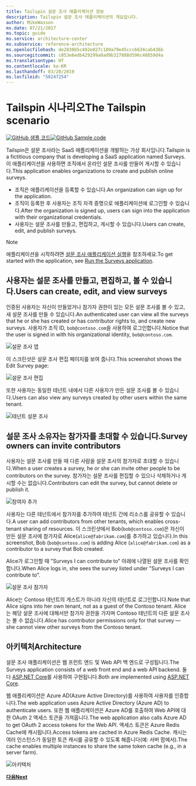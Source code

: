 ```yaml
---
title: Tailspin 설문 조사 애플리케이션 정보
description: Tailspin 설문 조사 애플리케이션의 개요입니다.
author: MikeWasson
ms.date: 07/21/2017
ms.topic: guide
ms.service: architecture-center
ms.subservice: reference-architecture
ms.openlocfilehash: de2830b5c492e027c189a79e45ccc6634cab436b
ms.sourcegitcommit: c053e6edb429299a0ad9b327888d596c48859d4a
ms.translationtype: HT
ms.contentlocale: ko-KR
ms.lasthandoff: 03/20/2019
ms.locfileid: "58247254"
---
```

# <a name="the-tailspin-scenario"></a><span data-ttu-id="c662f-103">Tailspin 시나리오</span><span class="sxs-lookup"><span data-stu-id="c662f-103">The Tailspin scenario</span></span>

<span data-ttu-id="c662f-104">[![GitHub](../_images/github.png) 샘플 코드][sample application]</span><span class="sxs-lookup"><span data-stu-id="c662f-104">[![GitHub](../_images/github.png) Sample code][sample application]</span></span>

<span data-ttu-id="c662f-105">Tailspin은 설문 조사라는 SaaS 애플리케이션을 개발하는 가상 회사입니다.</span><span class="sxs-lookup"><span data-stu-id="c662f-105">Tailspin is a fictitious company that is developing a SaaS application named Surveys.</span></span> <span data-ttu-id="c662f-106">이 애플리케이션을 사용하면 조직에서 온라인 설문 조사를 만들어 게시할 수 있습니다.</span><span class="sxs-lookup"><span data-stu-id="c662f-106">This application enables organizations to create and publish online surveys.</span></span>

* <span data-ttu-id="c662f-107">조직은 애플리케이션을 등록할 수 있습니다.</span><span class="sxs-lookup"><span data-stu-id="c662f-107">An organization can sign up for the application.</span></span>
* <span data-ttu-id="c662f-108">조직이 등록한 후 사용자는 조직 자격 증명으로 애플리케이션에 로그인할 수 있습니다.</span><span class="sxs-lookup"><span data-stu-id="c662f-108">After the organization is signed up, users can sign into the application with their organizational credentials.</span></span>
* <span data-ttu-id="c662f-109">사용자는 설문 조사를 만들고, 편집하고, 게시할 수 있습니다.</span><span class="sxs-lookup"><span data-stu-id="c662f-109">Users can create, edit, and publish surveys.</span></span>

> [!NOTE]
> <span data-ttu-id="c662f-110">애플리케이션을 시작하려면 [설문 조사 애플리케이션 실행]을 참조하세요.</span><span class="sxs-lookup"><span data-stu-id="c662f-110">To get started with the application, see [Run the Surveys application].</span></span>

## <a name="users-can-create-edit-and-view-surveys"></a><span data-ttu-id="c662f-111">사용자는 설문 조사를 만들고, 편집하고, 볼 수 있습니다.</span><span class="sxs-lookup"><span data-stu-id="c662f-111">Users can create, edit, and view surveys</span></span>

<span data-ttu-id="c662f-112">인증된 사용자는 자신이 만들었거나 참가자 권한이 있는 모든 설문 조사를 볼 수 있고, 새 설문 조사를 만들 수 있습니다.</span><span class="sxs-lookup"><span data-stu-id="c662f-112">An authenticated user can view all the surveys that he or she has created or has contributor rights to, and create new surveys.</span></span> <span data-ttu-id="c662f-113">사용자가 조직 ID, `bob@contoso.com`을 사용하여 로그인합니다.</span><span class="sxs-lookup"><span data-stu-id="c662f-113">Notice that the user is signed in with his organizational identity, `bob@contoso.com`.</span></span>

![설문 조사 앱](./images/surveys-screenshot.png)

<span data-ttu-id="c662f-115">이 스크린샷은 설문 조사 편집 페이지를 보여 줍니다.</span><span class="sxs-lookup"><span data-stu-id="c662f-115">This screenshot shows the Edit Survey page:</span></span>

![설문 조사 편집](./images/edit-survey.png)

<span data-ttu-id="c662f-117">또한 사용자는 동일한 테넌트 내에서 다른 사용자가 만든 설문 조사를 볼 수 있습니다.</span><span class="sxs-lookup"><span data-stu-id="c662f-117">Users can also view any surveys created by other users within the same tenant.</span></span>

![테넌트 설문 조사](./images/tenant-surveys.png)

## <a name="survey-owners-can-invite-contributors"></a><span data-ttu-id="c662f-119">설문 조사 소유자는 참가자를 초대할 수 있습니다.</span><span class="sxs-lookup"><span data-stu-id="c662f-119">Survey owners can invite contributors</span></span>

<span data-ttu-id="c662f-120">사용자는 설문 조사를 만들 때 다른 사람을 설문 조사의 참가자로 초대할 수 있습니다.</span><span class="sxs-lookup"><span data-stu-id="c662f-120">When a user creates a survey, he or she can invite other people to be contributors on the survey.</span></span> <span data-ttu-id="c662f-121">참가자는 설문 조사를 편집할 수 있으나 삭제하거나 게시할 수는 없습니다.</span><span class="sxs-lookup"><span data-stu-id="c662f-121">Contributors can edit the survey, but cannot delete or publish it.</span></span>

![참여자 추가](./images/add-contributor.png)

<span data-ttu-id="c662f-123">사용자는 다른 테넌트에서 참가자를 추가하여 테넌트 간에 리소스를 공유할 수 있습니다.</span><span class="sxs-lookup"><span data-stu-id="c662f-123">A user can add contributors from other tenants, which enables cross-tenant sharing of resources.</span></span> <span data-ttu-id="c662f-124">이 스크린샷에서 Bob(`bob@contoso.com`)은 자신이 만든 설문 조사에 참가자로 Alice(`alice@fabrikam.com`)를 추가하고 있습니다.</span><span class="sxs-lookup"><span data-stu-id="c662f-124">In this screenshot, Bob (`bob@contoso.com`) is adding Alice (`alice@fabrikam.com`) as a contributor to a survey that Bob created.</span></span>

<span data-ttu-id="c662f-125">Alice가 로그인할 때 "Surveys I can contribute to" 아래에 나열된 설문 조사를 확인합니다.</span><span class="sxs-lookup"><span data-stu-id="c662f-125">When Alice logs in, she sees the survey listed under "Surveys I can contribute to".</span></span>

![설문 조사 참가자](./images/contributor.png)

<span data-ttu-id="c662f-127">Alice는 Contoso 테넌트의 게스트가 아니라 자신의 테넌트로 로그인합니다.</span><span class="sxs-lookup"><span data-stu-id="c662f-127">Note that Alice signs into her own tenant, not as a guest of the Contoso tenant.</span></span> <span data-ttu-id="c662f-128">Alice는 해당 설문 조사에 대해서만 참가자 권한을 가지며 Contoso 테넌트의 다른 설문 조사는 볼 수 없습니다.</span><span class="sxs-lookup"><span data-stu-id="c662f-128">Alice has contributor permissions only for that survey &mdash; she cannot view other surveys from the Contoso tenant.</span></span>

## <a name="architecture"></a><span data-ttu-id="c662f-129">아키텍처</span><span class="sxs-lookup"><span data-stu-id="c662f-129">Architecture</span></span>

<span data-ttu-id="c662f-130">설문 조사 애플리케이션은 웹 프런트 엔드 및 Web API 백 엔드로 구성됩니다.</span><span class="sxs-lookup"><span data-stu-id="c662f-130">The Surveys application consists of a web front end and a web API backend.</span></span> <span data-ttu-id="c662f-131">둘 다 [ASP.NET Core]를 사용하여 구현됩니다.</span><span class="sxs-lookup"><span data-stu-id="c662f-131">Both are implemented using [ASP.NET Core].</span></span>

<span data-ttu-id="c662f-132">웹 애플리케이션은 Azure AD(Azure Active Directory)를 사용하여 사용자를 인증합니다.</span><span class="sxs-lookup"><span data-stu-id="c662f-132">The web application uses Azure Active Directory (Azure AD) to authenticate users.</span></span> <span data-ttu-id="c662f-133">또한 웹 애플리케이션은 Azure AD를 호출하여 Web API에 대한 OAuth 2 액세스 토큰을 가져옵니다.</span><span class="sxs-lookup"><span data-stu-id="c662f-133">The web application also calls Azure AD to get OAuth 2 access tokens for the Web API.</span></span> <span data-ttu-id="c662f-134">액세스 토큰은 Azure Redis Cache에 캐시됩니다.</span><span class="sxs-lookup"><span data-stu-id="c662f-134">Access tokens are cached in Azure Redis Cache.</span></span> <span data-ttu-id="c662f-135">캐시는 여러 인스턴스가 동일한 토큰 캐시를 공유할 수 있도록 해줍니다(예: 서버 팜에서).</span><span class="sxs-lookup"><span data-stu-id="c662f-135">The cache enables multiple instances to share the same token cache (e.g., in a server farm).</span></span>

![아키텍처](./images/architecture.png)

<span data-ttu-id="c662f-137">[**다음**][authentication]</span><span class="sxs-lookup"><span data-stu-id="c662f-137">[**Next**][authentication]</span></span>

<!-- links -->

[authentication]: authenticate.md

[설문 조사 애플리케이션 실행]: ./run-the-app.md
[Run the Surveys application]: ./run-the-app.md
[ASP.NET Core]: /aspnet/core
[sample application]: https://github.com/mspnp/multitenant-saas-guidance
